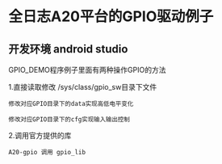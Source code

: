 # 全日志A20平台的GPIO驱动例子
## 开发环境 android studio ##

GPIO_DEMO程序例子里面有两种操作GPIO的方法


1.直接读取修改 /sys/class/gpio_sw目录下文件

	修改对应GPIO目录下的data实现高低电平变化

	修改对应GPIO目录下的cfg实现输入输出控制

2.调用官方提供的库
	
[](gpio.png)

	A20-gpio 调用 gpio_lib